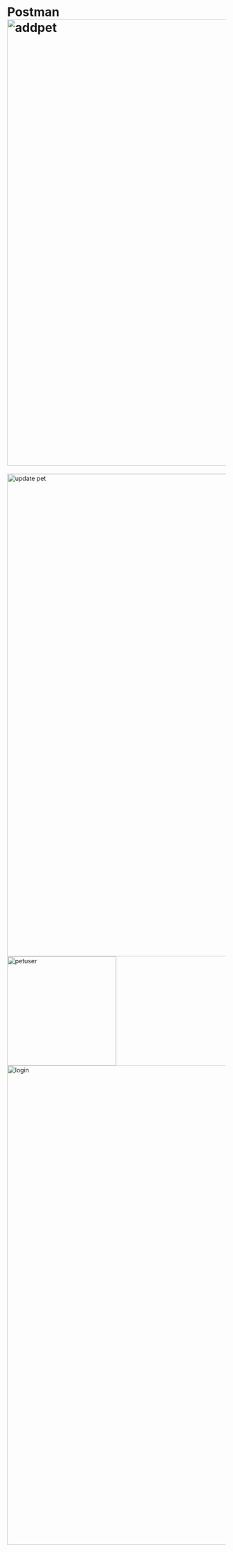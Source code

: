 # Postman<img width="1027" alt="addpet" src="https://github.com/Marionilla/Postman/assets/91852271/c9b31593-18ba-46cb-b8ba-2acde15ab5d9">
<img width="1111" alt="update pet" src="https://github.com/Marionilla/Postman/assets/91852271/9ae05235-7732-428e-a26c-e74f59de1ff1">
<img width="251" alt="petuser" src="https://github.com/Marionilla/Postman/assets/91852271/a513ba5e-f078-40a4-ae19-7224fb54f05a">
<img width="1104" alt="login" src="https://github.com/Marionilla/Postman/assets/91852271/ee07cb8e-8440-46dd-8430-6946b2cb3ced">
